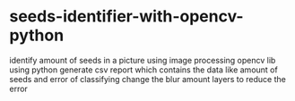 # seeds-identifier-with-opencv-python
identify amount of seeds in a picture using image processing opencv lib using python
generate csv report which contains the data like amount of seeds and error of classifying
change the blur amount layers to reduce the error

